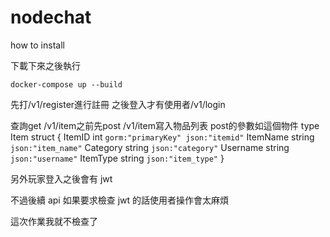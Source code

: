 # nodechat

how to install

下載下來之後執行

`docker-compose up --build`

先打/v1/register進行註冊
之後登入才有使用者/v1/login

查詢get /v1/item之前先post /v1/item寫入物品列表
post的參數如這個物件
type Item struct {
	ItemID     int    `gorm:"primaryKey" json:"itemid"`
	ItemName   string `json:"item_name"`
	Category   string `json:"category"`
	Username   string `json:"username"`
	ItemType   string `json:"item_type"`
}

另外玩家登入之後會有 jwt

不過後續 api 如果要求檢查 jwt 的話使用者操作會太麻煩

這次作業我就不檢查了
